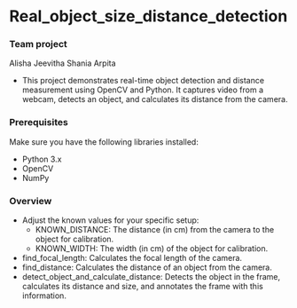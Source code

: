 # Real_object_size_distance_detection
### Team project
Alisha 
Jeevitha 
Shania 
Arpita 
* This project demonstrates real-time object detection and distance measurement using OpenCV and Python. It captures video from a webcam, detects an object, and calculates its distance from the camera.
### Prerequisites
Make sure you have the following libraries installed:

* Python 3.x
* OpenCV
* NumPy

### Overview
* Adjust the known values for your specific setup:
    * KNOWN_DISTANCE: The distance (in cm) from the camera to the object for calibration.
    * KNOWN_WIDTH: The width (in cm) of the object for calibration.
* find_focal_length: Calculates the focal length of the camera.
* find_distance: Calculates the distance of an object from the camera.
* detect_object_and_calculate_distance: Detects the object in the frame, calculates its distance and size, and annotates the frame with this information.


